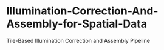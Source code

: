 # Illumination-Correction-And-Assembly-for-Spatial-Data
Tile-Based Illumination Correction and Assembly Pipeline
